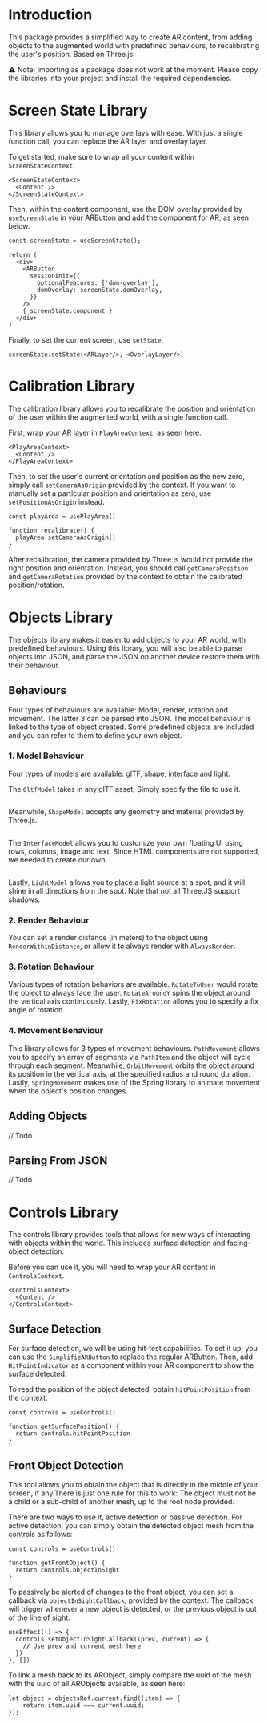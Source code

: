 # Introduction

This package provides a simplified way to create AR content, from adding objects to the augmented world with predefined behaviours, to recalibrating the user's position. Based on Three.js.

⚠︎ Note: Importing as a package does not work at the moment. Please copy the libraries into your project and install the required dependencies.

# Screen State Library

This library allows you to manage overlays with ease. With just a single function call, you can replace the AR layer and overlay layer.

To get started, make sure to wrap all your content within `ScreenStateContext`.

```
<ScreenStateContext>
  <Content />
</ScreenStateContext>
```

Then, within the content component, use the DOM overlay provided by `useScreenState` in your ARButton and add the component for AR, as seen below.

```
const screenState = useScreenState();

return (
  <div>
    <ARButton
      sessionInit={{
        optionalFeatures: ['dom-overlay'],
        domOverlay: screenState.domOverlay,
      }}
    />
    { screenState.component }
  </div>
)
```

Finally, to set the current screen, use `setState`.

```
screenState.setState(<ARLayer/>, <OverlayLayer/>)
```

# Calibration Library

The calibration library allows you to recalibrate the position and orientation of the user within the augmented world, with a single function call.

First, wrap your AR layer in `PlayAreaContext`, as seen here.

```
<PlayAreaContext>
  <Content />
</PlayAreaContext>
```

Then, to set the user's current orientation and position as the new zero, simply call `setCameraAsOrigin` provided by the context. If you want to manually set a particular position and orientation as zero, use `setPositionAsOrigin` instead.

```
const playArea = usePlayArea()

function recalibrate() {
  playArea.setCameraAsOrigin()
}
```

After recalibration, the camera provided by Three.js would not provide the right position and orientation. Instead, you should call `getCameraPosition` and `getCameraRotation` provided by the context to obtain the calibrated position/rotation.

# Objects Library

The objects library makes it easier to add objects to your AR world, with predefined behaviours. Using this library, you will also be able to parse objects into JSON, and parse the JSON on another device restore them with their behaviour.

## Behaviours

Four types of behaviours are available: Model, render, rotation and movement. The latter 3 can be parsed into JSON. The model behaviour is linked to the type of object created. Some predefined objects are included and you can refer to them to define your own object.

### 1. Model Behaviour

Four types of models are available: glTF, shape, interface and light.

The `GltfModel` takes in any glTF asset; Simply specify the file to use it.

```

```

Meanwhile, `ShapeModel` accepts any geometry and material provided by Three.js.

```

```

The `InterfaceModel` allows you to customize your own floating UI using rows, columns, image and text. Since HTML components are not supported, we needed to create our own.

```

```

Lastly, `LightModel` allows you to place a light source at a spot, and it will shine in all directions from the spot. Note that not all Three.JS support shadows.

### 2. Render Behaviour

You can set a render distance (in meters) to the object using `RenderWithinDistance`, or allow it to always render with `AlwaysRender`.

### 3. Rotation Behaviour

Various types of rotation behaviors are available. `RotateToUser` would rotate the object to always face the user. `RotateAroundY` spins the object around the vertical axis continuously. Lastly, `FixRotation` allows you to specify a fix angle of rotation.

### 4. Movement Behaviour

This library allows for 3 types of movement behaviours. `PathMovement` allows you to specify an array of segments via `PathItem` and the object will cycle through each segment. Meanwhile, `OrbitMovement` orbits the object around its position in the vertical axis, at the specified radius and round duration. Lastly, `SpringMovement` makes use of the Spring library to animate movement when the object's position changes.

## Adding Objects

// Todo

## Parsing From JSON

// Todo

# Controls Library

The controls library provides tools that allows for new ways of interacting with objects within the world. This includes surface detection and facing-object detection.

Before you can use it, you will need to wrap your AR content in `ControlsContext`.

```
<ControlsContext>
  <Content />
</ControlsContext>
```

## Surface Detection

For surface detection, we will be using hit-test capabilities. To set it up, you can use the `SimplifieARButton` to replace the regular ARButton. Then, add `HitPointIndicator` as a component within your AR component to show the surface detected.

To read the position of the object detected, obtain `hitPointPosition` from the context.

```
const controls = useControls()

function getSurfacePosition() {
  return controls.hitPointPosition
}
```

## Front Object Detection

This tool allows you to obtain the object that is directly in the middle of your screen, if any.There is just one rule for this to work: The object must not be a child or a sub-child of another mesh, up to the root node provided.

There are two ways to use it, active detection or passive detection. For active detection, you can simply obtain the detected object mesh from the controls as follows:

```
const controls = useControls()

function getFrontObject() {
  return controls.objectInSight
}
```

To passively be alerted of changes to the front object, you can set a callback via `objectInSightCallback`, provided by the context. The callback will trigger whenever a new object is detected, or the previous object is out of the line of sight.

```
useEffect(() => {
  controls.setObjectInSightCallback((prev, current) => {
    // Use prev and current mesh here
  })
}, [])
```

To link a mesh back to its ARObject, simply compare the uuid of the mesh with the uuid of all ARObjects available, as seen here:

```
let object = objectsRef.current.find((item) => {
    return item.uuid === current.uuid;
});
```
